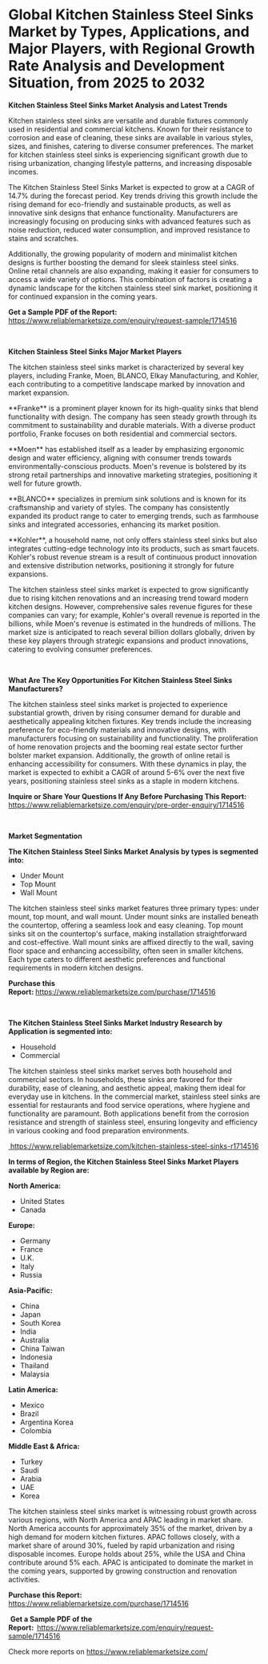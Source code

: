 <p><h1>Global Kitchen Stainless Steel Sinks Market by Types, Applications, and Major Players, with Regional Growth Rate Analysis and Development Situation, from 2025 to 2032</h1></p><p><strong>Kitchen Stainless Steel Sinks Market Analysis and Latest Trends</strong></p>
<p><p>Kitchen stainless steel sinks are versatile and durable fixtures commonly used in residential and commercial kitchens. Known for their resistance to corrosion and ease of cleaning, these sinks are available in various styles, sizes, and finishes, catering to diverse consumer preferences. The market for kitchen stainless steel sinks is experiencing significant growth due to rising urbanization, changing lifestyle patterns, and increasing disposable incomes. </p><p>The Kitchen Stainless Steel Sinks Market is expected to grow at a CAGR of 14.7% during the forecast period. Key trends driving this growth include the rising demand for eco-friendly and sustainable products, as well as innovative sink designs that enhance functionality. Manufacturers are increasingly focusing on producing sinks with advanced features such as noise reduction, reduced water consumption, and improved resistance to stains and scratches. </p><p>Additionally, the growing popularity of modern and minimalist kitchen designs is further boosting the demand for sleek stainless steel sinks. Online retail channels are also expanding, making it easier for consumers to access a wide variety of options. This combination of factors is creating a dynamic landscape for the kitchen stainless steel sink market, positioning it for continued expansion in the coming years.</p></p>
<p><strong>Get a Sample PDF of the Report:&nbsp;</strong> <a href="https://www.reliablemarketsize.com/enquiry/request-sample/1714516?utm_campaign=3112&utm_medium=2&utm_source=Github&utm_content=ia&utm_term=04042025&utm_id=kitchen-stainless-steel-sinks">https://www.reliablemarketsize.com/enquiry/request-sample/1714516</a></p>
<p>&nbsp;</p>
<p><strong>Kitchen Stainless Steel Sinks Major Market Players</strong></p>
<p><p>The kitchen stainless steel sinks market is characterized by several key players, including Franke, Moen, BLANCO, Elkay Manufacturing, and Kohler, each contributing to a competitive landscape marked by innovation and market expansion.</p><p>**Franke** is a prominent player known for its high-quality sinks that blend functionality with design. The company has seen steady growth through its commitment to sustainability and durable materials. With a diverse product portfolio, Franke focuses on both residential and commercial sectors.</p><p>**Moen** has established itself as a leader by emphasizing ergonomic design and water efficiency, aligning with consumer trends towards environmentally-conscious products. Moen's revenue is bolstered by its strong retail partnerships and innovative marketing strategies, positioning it well for future growth.</p><p>**BLANCO** specializes in premium sink solutions and is known for its craftsmanship and variety of styles. The company has consistently expanded its product range to cater to emerging trends, such as farmhouse sinks and integrated accessories, enhancing its market position.</p><p>**Kohler**, a household name, not only offers stainless steel sinks but also integrates cutting-edge technology into its products, such as smart faucets. Kohler's robust revenue stream is a result of continuous product innovation and extensive distribution networks, positioning it strongly for future expansions.</p><p>The kitchen stainless steel sinks market is expected to grow significantly due to rising kitchen renovations and an increasing trend toward modern kitchen designs. However, comprehensive sales revenue figures for these companies can vary; for example, Kohler's overall revenue is reported in the billions, while Moen's revenue is estimated in the hundreds of millions. The market size is anticipated to reach several billion dollars globally, driven by these key players through strategic expansions and product innovations, catering to evolving consumer preferences.</p></p>
<p>&nbsp;</p>
<p><strong>What Are The Key Opportunities For Kitchen Stainless Steel Sinks Manufacturers?</strong></p>
<p><p>The kitchen stainless steel sinks market is projected to experience substantial growth, driven by rising consumer demand for durable and aesthetically appealing kitchen fixtures. Key trends include the increasing preference for eco-friendly materials and innovative designs, with manufacturers focusing on sustainability and functionality. The proliferation of home renovation projects and the booming real estate sector further bolster market expansion. Additionally, the growth of online retail is enhancing accessibility for consumers. With these dynamics in play, the market is expected to exhibit a CAGR of around 5-6% over the next five years, positioning stainless steel sinks as a staple in modern kitchens.</p></p>
<p><strong>Inquire or Share Your Questions If Any Before Purchasing This Report:</strong> <a href="https://www.reliablemarketsize.com/enquiry/pre-order-enquiry/1714516?utm_campaign=3112&utm_medium=2&utm_source=Github&utm_content=ia&utm_term=04042025&utm_id=kitchen-stainless-steel-sinks">https://www.reliablemarketsize.com/enquiry/pre-order-enquiry/1714516</a></p>
<p>&nbsp;</p>
<p><strong>Market Segmentation</strong></p>
<p><strong>The Kitchen Stainless Steel Sinks Market Analysis by types is segmented into:</strong></p>
<p><ul><li>Under Mount</li><li>Top Mount</li><li>Wall Mount</li></ul></p>
<p><p>The kitchen stainless steel sinks market features three primary types: under mount, top mount, and wall mount. Under mount sinks are installed beneath the countertop, offering a seamless look and easy cleaning. Top mount sinks sit on the countertop's surface, making installation straightforward and cost-effective. Wall mount sinks are affixed directly to the wall, saving floor space and enhancing accessibility, often seen in smaller kitchens. Each type caters to different aesthetic preferences and functional requirements in modern kitchen designs.</p></p>
<p><strong>Purchase this Report:&nbsp;</strong><a href="https://www.reliablemarketsize.com/purchase/1714516?utm_campaign=3112&utm_medium=2&utm_source=Github&utm_content=ia&utm_term=04042025&utm_id=kitchen-stainless-steel-sinks">https://www.reliablemarketsize.com/purchase/1714516</a></p>
<p>&nbsp;</p>
<p><strong>The Kitchen Stainless Steel Sinks Market Industry Research by Application is segmented into:</strong></p>
<p><ul><li>Household</li><li>Commercial</li></ul></p>
<p><p>The kitchen stainless steel sinks market serves both household and commercial sectors. In households, these sinks are favored for their durability, ease of cleaning, and aesthetic appeal, making them ideal for everyday use in kitchens. In the commercial market, stainless steel sinks are essential for restaurants and food service operations, where hygiene and functionality are paramount. Both applications benefit from the corrosion resistance and strength of stainless steel, ensuring longevity and efficiency in various cooking and food preparation environments.</p></p>
<p><a href="https://www.reliablemarketsize.com/kitchen-stainless-steel-sinks-r1714516?utm_campaign=3112&utm_medium=2&utm_source=Github&utm_content=ia&utm_term=04042025&utm_id=kitchen-stainless-steel-sinks">&nbsp;https://www.reliablemarketsize.com/kitchen-stainless-steel-sinks-r1714516</a></p>
<p><strong>In terms of Region, the Kitchen Stainless Steel Sinks Market Players available by Region are:</strong></p>
<p>
    <p> <strong> North America: </strong>
        <ul>
            <li>United States</li>
            <li>Canada</li>
        </ul>
        </p> 
    <p> <strong> Europe: </strong>
        <ul>
            <li>Germany</li>
            <li>France</li>
            <li>U.K.</li>
            <li>Italy</li>
            <li>Russia</li>
        </ul>
        </p> 
    <p> <strong> Asia-Pacific: </strong>
        <ul>
            <li>China</li>
            <li>Japan</li>
            <li>South Korea</li>
            <li>India</li>
            <li>Australia</li>
            <li>China Taiwan</li>
            <li>Indonesia</li>
            <li>Thailand</li>
            <li>Malaysia</li>
        </ul>
        </p> 
    <p> <strong> Latin America: </strong>
        <ul>
            <li>Mexico</li>
            <li>Brazil</li>
            <li>Argentina Korea</li>
            <li>Colombia</li>
        </ul>
        </p> 
    <p> <strong> Middle East & Africa: </strong>
        <ul>
            <li>Turkey</li>
            <li>Saudi</li>
            <li>Arabia</li>
            <li>UAE</li>
            <li>Korea</li>
        </ul>
    </p>
    </p>
<p><p>The kitchen stainless steel sinks market is witnessing robust growth across various regions, with North America and APAC leading in market share. North America accounts for approximately 35% of the market, driven by a high demand for modern kitchen fixtures. APAC follows closely, with a market share of around 30%, fueled by rapid urbanization and rising disposable incomes. Europe holds about 25%, while the USA and China contribute around 5% each. APAC is anticipated to dominate the market in the coming years, supported by growing construction and renovation activities.</p></p>
<p><strong>Purchase this Report: </strong><a href="https://www.reliablemarketsize.com/purchase/1714516?utm_campaign=3112&utm_medium=2&utm_source=Github&utm_content=ia&utm_term=04042025&utm_id=kitchen-stainless-steel-sinks">https://www.reliablemarketsize.com/purchase/1714516</a></p>
<p>&nbsp;<strong>Get a Sample PDF of the Report:&nbsp;&nbsp;</strong><a href="https://www.reliablemarketsize.com/enquiry/request-sample/1714516?utm_campaign=3112&utm_medium=2&utm_source=Github&utm_content=ia&utm_term=04042025&utm_id=kitchen-stainless-steel-sinks">https://www.reliablemarketsize.com/enquiry/request-sample/1714516</a></p>
<p><strong></strong></p>
<p>Check more reports on <a href="https://www.reliablemarketsize.com/?utm_campaign=3112&utm_medium=2&utm_source=Github&utm_content=ia&utm_term=04042025&utm_id=kitchen-stainless-steel-sinks">https://www.reliablemarketsize.com/</a></p>